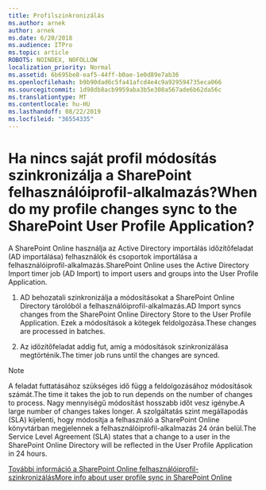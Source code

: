 ```yaml
---
title: Profilszinkronizálás
ms.author: arnek
author: arnek
ms.date: 6/20/2018
ms.audience: ITPro
ms.topic: article
ROBOTS: NOINDEX, NOFOLLOW
localization_priority: Normal
ms.assetid: 6b695be8-eaf5-44ff-b0ae-1e0d89e7ab36
ms.openlocfilehash: b9b90dad6c5fa41afcd4e4c9a929594735eca066
ms.sourcegitcommit: 1d98db8acb9959aba3b5e308a567ade6b62da56c
ms.translationtype: MT
ms.contentlocale: hu-HU
ms.lasthandoff: 08/22/2019
ms.locfileid: "36554335"
---
```

# <a name="when-do-my-profile-changes-sync-to-the-sharepoint-user-profile-application"></a><span data-ttu-id="d9260-102">Ha nincs saját profil módosítás szinkronizálja a SharePoint felhasználóiprofil-alkalmazás?</span><span class="sxs-lookup"><span data-stu-id="d9260-102">When do my profile changes sync to the SharePoint User Profile Application?</span></span>

<span data-ttu-id="d9260-103">A SharePoint Online használja az Active Directory importálás időzítőfeladat (AD importálása) felhasználók és csoportok importálása a felhasználóiprofil-alkalmazás.</span><span class="sxs-lookup"><span data-stu-id="d9260-103">SharePoint Online uses the Active Directory Import timer job (AD Import) to import users and groups into the User Profile Application.</span></span> 
  
1. <span data-ttu-id="d9260-104">AD behozatali szinkronizálja a módosításokat a SharePoint Online Directory tárolóból a felhasználóiprofil-alkalmazás.</span><span class="sxs-lookup"><span data-stu-id="d9260-104">AD Import syncs changes from the SharePoint Online Directory Store to the User Profile Application.</span></span> <span data-ttu-id="d9260-105">Ezek a módosítások a kötegek feldolgozása.</span><span class="sxs-lookup"><span data-stu-id="d9260-105">These changes are processed in batches.</span></span>
    
2. <span data-ttu-id="d9260-106">Az időzítőfeladat addig fut, amíg a módosítások szinkronizálása megtörténik.</span><span class="sxs-lookup"><span data-stu-id="d9260-106">The timer job runs until the changes are synced.</span></span>
    
> [!NOTE]
> <span data-ttu-id="d9260-107">A feladat futtatásához szükséges idő függ a feldolgozásához módosítások számát.</span><span class="sxs-lookup"><span data-stu-id="d9260-107">The time it takes the job to run depends on the number of changes to process.</span></span> <span data-ttu-id="d9260-108">Nagy mennyiségű módosítást hosszabb időt vesz igénybe.</span><span class="sxs-lookup"><span data-stu-id="d9260-108">A large number of changes takes longer.</span></span> <span data-ttu-id="d9260-109">A szolgáltatás szint megállapodás (SLA) kijelenti, hogy módosítja a felhasználó a SharePoint Online könyvtárban megjelennek a felhasználóiprofil-alkalmazás 24 órán belül.</span><span class="sxs-lookup"><span data-stu-id="d9260-109">The Service Level Agreement (SLA) states that a change to a user in the SharePoint Online Directory will be reflected in the User Profile Application in 24 hours.</span></span> 
  
[<span data-ttu-id="d9260-110">További információ a SharePoint Online felhasználóiprofil-szinkronizálás</span><span class="sxs-lookup"><span data-stu-id="d9260-110">More info about user profile sync in SharePoint Online</span></span>](https://go.microsoft.com/fwlink/?linkid=875671)
  

